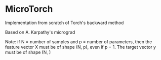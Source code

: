 # MicroTorch

Implementation from scratch of Torch's backward method

Based on A. Karpathy's micrograd

Note: if N = number of samples and p = number of parameters, then the feature vector X must be of shape (N, p), even if p = 1. The target vector y must be of shape (N, )

